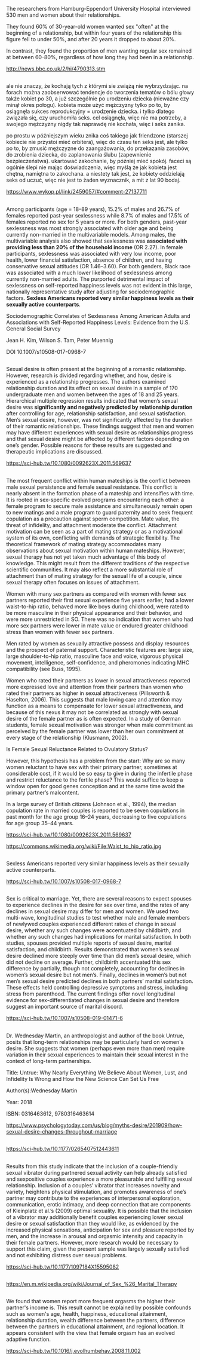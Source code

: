The researchers from Hamburg-Eppendorf University Hospital interviewed 530 men and women about their relationships.

They found 60% of 30-year-old women wanted sex "often" at the beginning of a relationship, but within four years of the relationship this figure fell to under 50%, and after 20 years it dropped to about 20%.

In contrast, they found the proportion of men wanting regular sex remained at between 60-80%, regardless of how long they had been in a relationship.

http://news.bbc.co.uk/2/hi/4790313.stm

##

ale nie znaczy, że kochają tych z którymi sie zwiążą nie wybrzydzając. na forach można zaobserwować tendencje do tworzenia tematów o bólu głowy także kobiet po 30, a już szczególnie po urodzeniu dziecka (nieważne czy minął okres połogu). kobieta może użyć mężczyzny tylko po to, by osiągnęła sukces reprodukcyjny = urodzenie dziecka. i tylko dlatego związała się, czy uruchomiła seks. cel osiągnęła, więc nie ma potrzeby, a swojego mężczyzny nigdy tak naprawdę nie kochała, więc i seks zanika.

po prostu w późniejszym wieku znika coś takiego jak friendzone (starszej kobiecie nie przystoi mieć orbitera), więc do czasu ten seks jest, ale tylko po to, by zmusić mężczyzne do zaangażowania, do przekazania zasobów, do zrobienia dziecka, do zaplanowania ślubu (zapewnienie bezpieczeństwa). ukartować zakochanie, by później mieć spokój. faceci są ogólnie ślepi nie mając doświadczenia, więc myślą że jak kobieta jest chętna, namiętna to zakochana. a niestety tak jest, że kobiety oddzielają seks od uczuć, więc nie jest to żaden wyznacznik, a mit z lat 90 bodaj.

https://www.wykop.pl/link/2459057/#comment-27137711

##

Among participants (age = 18–89 years), 15.2% of males and 26.7% of females reported past-year sexlessness while 8.7% of males and 17.5% of females reported no sex for 5 years or more. For both genders, past-year sexlessness was most strongly associated with older age and being currently non-married in the multivariable models. Among males, the multivariable analysis also showed that sexlessness was **associated with providing less than 20% of the household income** (OR 2.27). In female participants, sexlessness was associated with very low income, poor health, lower financial satisfaction, absence of children, and having conservative sexual attitudes (OR 1.46–3.60). For both genders, Black race was associated with a much lower likelihood of sexlessness among currently non-married adults. The purported detrimental impact of sexlessness on self-reported happiness levels was not evident in this large, nationally representative study after adjusting for sociodemographic factors. **Sexless Americans reported very similar happiness levels as their sexually active counterparts**.

Sociodemographic Correlates of Sexlessness Among American Adults and Associations with Self-Reported Happiness Levels: Evidence from the U.S. General Social Survey

Jean H. Kim, Wilson S. Tam, Peter Muennig

DOI 10.1007/s10508-017-0968-7

##

Sexual desire is often present at the beginning of a romantic relationship. However, research is divided regarding whether, and how, desire is experienced as a relationship progresses. The authors examined relationship duration and its effect on sexual desire in a sample of 170 undergraduate men and women between the ages of 18 and 25 years. Hierarchical multiple regression results indicated that women’s sexual desire was **significantly and negatively predicted by relationship duration** after controlling for age, relationship satisfaction, and sexual satisfaction. Men’s sexual desire, however, was not significantly affected by the duration of their romantic relationships. These findings suggest that men and women may have different experiences with sexual desire as relationships progress and that sexual desire might be affected by different factors depending on one’s gender. Possible reasons for these results are suggested and therapeutic implications are discussed.

https://sci-hub.tw/10.1080/0092623X.2011.569637

##

The most frequent conflict within human mateships is the conflict between male sexual persistence and female sexual resistance. This conflict is nearly absent in the formation phase of a mateship and intensifies with time. It is rooted in sex-specific evolved programs encountering each other: a female program to secure male assistance and simultaneously remain open to new matings and a male program to guard paternity and to seek frequent copulation as a precaution against sperm competition. Mate value, the threat of infidelity, and attachment moderate the conflict. Attachment motivation can be seen as a part of mating strategy or as a motivational system of its own, conflicting with demands of strategic flexibility. The theoretical framework of mating strategy accommodates many observations about sexual motivation within human mateships. However, sexual therapy has not yet taken much advantage of this body of knowledge. This might result from the different traditions of the respective scientific communities. It may also reflect a more substantial role of attachment than of mating strategy for the
sexual life of a couple, since sexual therapy often focuses on issues of attachment.

Women with many sex partners as compared with women with fewer sex partners reported their first sexual experience five years earlier, had a lower waist-to-hip ratio, behaved more like boys during childhood, were rated to be more masculine in their physical appearance and their behavior, and were more unrestricted in SO. There was no indication that women who had more sex partners were lower in mate value or endured greater childhood stress than women with fewer sex partners.

Men rated by women as sexually attractive possess and display resources and the prospect of paternal support. Characteristic features are: large size, large shoulder-to-hip ratio, masculine face and voice, vigorous physical movement, intelligence, self-confidence, and pheromones indicating MHC compatibility (see Buss, 1995).

Women who rated their partners as lower in sexual attractiveness reported more expressed love and attention from their partners than women who rated their partners as higher in sexual attractiveness (Pillsworth & Haselton, 2006). This suggests that male loving care and attention may function as a means to compensate for lower sexual attractiveness, and because of this nexus it may not be correlated as strongly with sexual desire of the female partner as is often expected. In a study of German students, female sexual motivation was stronger when male commitment as perceived by the female partner was lower than her own  commitment at every stage of the relationship (Klusmann, 2002).

Is Female Sexual Reluctance Related to Ovulatory Status?

However, this hypothesis has a problem from the start: Why are so many women reluctant to have sex with their primary partner, sometimes at considerable cost, if it would be so easy to give in during the infertile phase and restrict reluctance to the fertile phase? This would suffice to keep a window open for good genes conception and at the same time avoid the primary partner’s malcontent.

In a large survey of British citizens
(Johnson et al., 1994), the median copulation rate in married couples is reported to be seven copulations in past month for the age group 16–24 years, decreasing to five copulations for age group 35–44 years.

https://sci-hub.tw/10.1080/0092623X.2011.569637

https://commons.wikimedia.org/wiki/File:Waist_to_hip_ratio.jpg

##

Sexless Americans reported very similar happiness levels as their sexually active counterparts.

https://sci-hub.tw/10.1007/s10508-017-0968-7

##

Sex is critical to marriage. Yet, there are several reasons to expect spouses to experience declines in the desire for sex over time, and the rates of any declines in sexual desire may differ for men and women. We used two multi-wave, longitudinal studies to test whether male and female members of newlywed couples experienced different rates of change in sexual desire, whether any such changes were accentuated by childbirth, and whether any such changes had implications for marital satisfaction. In both studies, spouses provided multiple reports of sexual desire, marital satisfaction, and childbirth. Results demonstrated that women’s sexual desire declined more steeply over time than did men’s sexual desire, which did not decline on average. Further, childbirth accentuated this sex difference by partially, though not completely, accounting for declines in women’s sexual desire but not men’s. Finally, declines in women’s but not men’s sexual desire predicted declines in both partners’ marital satisfaction. These effects held controlling depressive symptoms and stress, including stress from parenthood. The current findings offer novel longitudinal evidence for sex-differentiated changes in sexual desire and therefore suggest an important source of marital discord.

https://sci-hub.tw/10.1007/s10508-019-01471-6

##

Dr. Wednesday Martin, an anthropologist and author of the book Untrue, posits that long-term relationships may be particularly hard on women's desire. She suggests that women (perhaps even more than men) require variation in their sexual experiences to maintain their sexual interest in the context of long-term partnerships.

Title: Untrue: Why Nearly Everything We Believe About Women, Lust, and Infidelity Is Wrong and How the New Science Can Set Us Free

Author(s):Wednesday Martin

Year: 2018

ISBN: 0316463612, 9780316463614

https://www.psychologytoday.com/us/blog/myths-desire/201909/how-sexual-desire-changes-throughout-marriage

##

https://sci-hub.tw/10.1177/0265407512443611

##

Results from this study indicate that the inclusion of a couple-friendly sexual vibrator during partnered sexual activity can help already satisfied and sexpositive couples experience a more pleasurable and fulfilling sexual relationship. Inclusion of a couples’ vibrator that increases novelty and variety, heightens physical stimulation, and promotes awareness of one’s partner may contribute to the experiences of interpersonal exploration, communication, erotic intimacy, and deep connection that are components of Kleinplatz et al.’s (2009) optimal sexuality. It is possible that the inclusion of a vibrator may additionally benefit couples experiencing lower sexual desire or sexual satisfaction than they would like, as evidenced by the increased physical sensations, anticipation for sex and pleasure reported by men, and the increase in arousal and orgasmic intensity and capacity in their female partners. However, more research would be necessary to support this claim, given the present sample was largely sexually satisfied and not exhibiting distress over sexual problems.

https://sci-hub.tw/10.1177/1097184X15595082

##

https://en.m.wikipedia.org/wiki/Journal_of_Sex_%26_Marital_Therapy

##

We found that women report more frequent orgasms the higher their partner's income is. This result cannot be explained by possible confounds such as women's age, health, happiness, educational attainment, relationship duration, wealth difference between the partners, difference between the partners in educational attainment, and regional location. It appears consistent with the view that female orgasm has an evolved adaptive function.

https://sci-hub.tw/10.1016/j.evolhumbehav.2008.11.002
